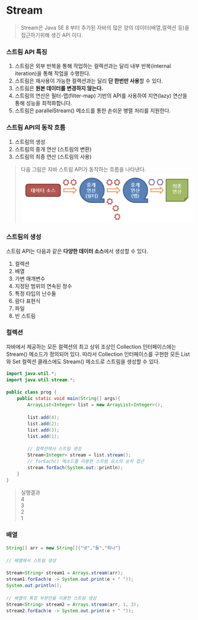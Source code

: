 # Stream
> Stream은 Java SE 8 부터 추가된 자바의 많은 양의 데이터(배열,컬렉션 등)을 접근하기위해 생긴 API 이다.

### 스트림 API 특징
1. 스트림은 외부 반복을 통해 작업하는 컬렉션과는 달리 내부 반복(internal iteration)을 통해 작업을 수행한다.
2. 스트림은 재사용이 가능한 컬렉션과는 달리 **단 한번만 사용**할 수 있다.
3. 스트림은 **원본 데이터를 변경하지 않는다.**
4. 스트림의 연산은 필터-맵(filter-map) 기반의 API를 사용하여 지연(lazy) 연산을 통해 성능을 최적화합니다.
5. 스트림은 parallelStream() 메소드를 통한 손쉬운 병렬 처리를 지원한다.

### 스트림 API의 동작 흐름

1. 스트림의 생성
2. 스트림의 중개 연산 (스트림의 변환)
3. 스트림의 최종 연산 (스트림의 사용)

> 다음 그림은 자바 스트림 API가 동작하는 흐름을 나타낸다.
![](img/Stream.png)

### 스트림의 생성
스트림 API는 다음과 같은 **다양한 데이터 소스**에서 생성할 수 있다.
1. 컬렉션
2. 배열
3. 가변 매개변수
4. 지정된 범위의 연속된 정수
5. 특정 타입의 난수들
6. 람다 표현식
7. 파일
8. 빈 스트림

### 컬렉션
자바에서 제공하는 모든 컬렉션의 최고 상위 조상인 Collection 인터페이스에는 Stream() 메소드가 정의되어 있다. 따라서 Collection 인터페이스를 구현한 모든 List와 Set 컬렉션 클래스에도 Stream() 메소드로 스트림을 생성할 수 있다.

```java
import java.util.*;
import java.util.stream.*;

public class prog {
	public static void main(String[] args){
		ArrayList<Integer> list = new ArrayList<Integer>();
		
		list.add(4);
		list.add(2);
		list.add(3);
		list.add(1);
		
		// 컬렉션에서 스트림 생성
		Stream<Integer> stream = list.stream();
		// forEach() 메소드를 이용한 스트림 요소의 순차 접근
		stream.forEach(System.out::println);		
	}
}
```
> 실행결과   
> 4   
> 3   
> 2   
> 1   

### 배열
```java 
String[] arr = new String[]{"넷","둘","하나"}

// 배열에서 스트림 생성

Stream<String> stream1 = Arrays.stream(arr);
stream1.forEach(e -> System.out.print(e + " "));
System.out.println();

// 배열의 특정 부분만을 이용한 스트림 생성
Stream<String> stream2 = Arrays.stream(arr, 1, 3);
stream2.forEach(e -> System.out.print(e + " "));
```